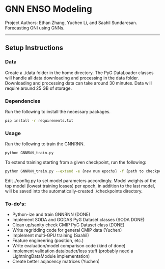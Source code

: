 # GNN ENSO Modeling
Project Authors: Ethan Zhang, Yuchen Li, and Saahil Sundaresan. Forecasting ONI using GNNs.

--------------------

## Setup Instructions
### Data
Create a ./data folder in the home directory. The PyG DataLoader classes will handle all data downloading and processing in the data folder. Downloading and processing data can take around 30 minutes. Data will require around 25 GB of storage.

### Dependencies
Run the following to install the necessary packages.
```sh
pip install -r requirements.txt
```

### Usage
Run the following to train the GNNRNN.
```sh
python GNNRNN_train.py
```
To extend training starting from a given checkpoint, run the following:
```sh
python GNNRNN_train.py --extend -e {new num epochs} -f {path to checkpoint}
```

Edit ./config.py to set model parameters accordingly. Model weights of the top model (lowest training losses) per epoch, in addition to the last model, will be saved into the automatically-created ./checkpoints directory.

### To-do's:
- Python-ize and train GNNRNN (DONE)
- Implement SODA and GODAS PyG Dataset classes (SODA DONE)
- Clean up/sanity check CMIP PyG Dataset class (DONE)
- Write regridding code for general CMIP data (Yuchen)
- Implement multi-GPU training (Saahil)
- Feature engineering (position, etc.)
- Write evaluation/model comparison code (kind of done)
- Implement validation dataloader/loss stuff (probably need a LightningDataModule implementation)
- Create better adjacency matrices (Yuchen)

